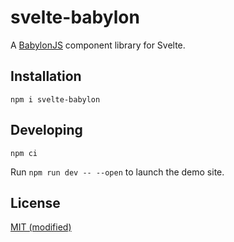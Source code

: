 # svelte-babylon

A [BabylonJS](https://www.babylonjs.com/) component library for Svelte.

## Installation

```
npm i svelte-babylon
```

## Developing

```
npm ci
```

Run `npm run dev -- --open` to launch the demo site.

## License

[MIT (modified)](LICENSE)
